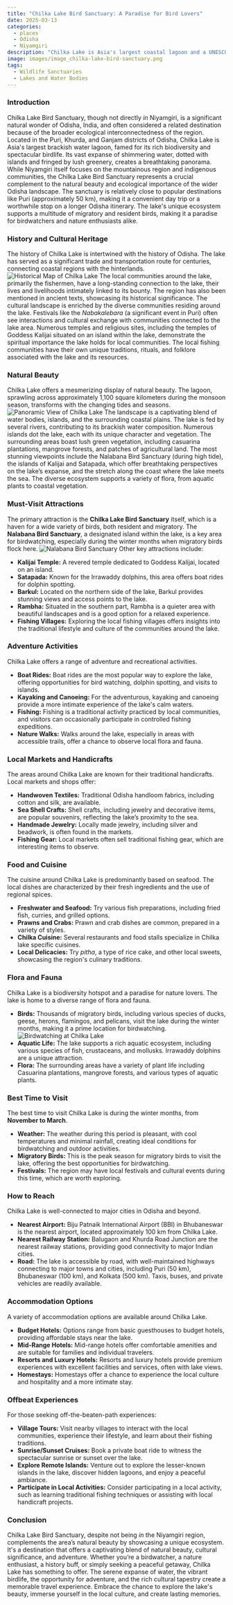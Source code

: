 ```yaml
---
title: "Chilka Lake Bird Sanctuary: A Paradise for Bird Lovers"
date: 2025-03-13
categories:
  - places
  - Odisha
  - Niyamgiri
description: "Chilka Lake is Asia's largest coastal lagoon and a UNESCO World Heritage Site, renowned for its rich biodiversity. It serves as a wintering ground for migratory birds, attracting bird enthusiasts from around the globe. The sanctuary offers boat rides to explore the lake's ecosystem and spot over 160 bird species."
image: images/image_chilka-lake-bird-sanctuary.png
tags: 
  - Wildlife Sanctuaries
  - Lakes and Water Bodies
---
```



### **Introduction**

Chilka Lake Bird Sanctuary, though not directly *in* Niyamgiri, is a significant natural wonder of Odisha, India, and often considered a related destination because of the broader ecological interconnectedness of the region. Located in the Puri, Khurda, and Ganjam districts of Odisha, Chilka Lake is Asia's largest brackish water lagoon, famed for its rich biodiversity and spectacular birdlife. Its vast expanse of shimmering water, dotted with islands and fringed by lush greenery, creates a breathtaking panorama. While Niyamgiri itself focuses on the mountainous region and indigenous communities, the Chilka Lake Bird Sanctuary represents a crucial complement to the natural beauty and ecological importance of the wider Odisha landscape. The sanctuary is relatively close to popular destinations like Puri (approximately 50 km), making it a convenient day trip or a worthwhile stop on a longer Odisha itinerary. The lake's unique ecosystem supports a multitude of migratory and resident birds, making it a paradise for birdwatchers and nature enthusiasts alike.

### **History and Cultural Heritage**

The history of Chilka Lake is intertwined with the history of Odisha. The lake has served as a significant trade and transportation route for centuries, connecting coastal regions with the hinterlands. <img src="placeholder_image_tag_historical_map_chilka_lake.jpg" alt="Historical Map of Chilka Lake"> The local communities around the lake, primarily the fishermen, have a long-standing connection to the lake, their lives and livelihoods intimately linked to its bounty. The region has also been mentioned in ancient texts, showcasing its historical significance. The cultural landscape is enriched by the diverse communities residing around the lake. Festivals like the *Nabakalebara* (a significant event in Puri) often see interactions and cultural exchange with communities connected to the lake area. Numerous temples and religious sites, including the temples of Goddess Kalijai situated on an island within the lake, demonstrate the spiritual importance the lake holds for local communities. The local fishing communities have their own unique traditions, rituals, and folklore associated with the lake and its resources.

### **Natural Beauty**

Chilka Lake offers a mesmerizing display of natural beauty. The lagoon, sprawling across approximately 1,100 square kilometers during the monsoon season, transforms with the changing tides and seasons. <img src="placeholder_image_tag_chilka_lake_panoramic_view.jpg" alt="Panoramic View of Chilka Lake"> The landscape is a captivating blend of water bodies, islands, and the surrounding coastal plains. The lake is fed by several rivers, contributing to its brackish water composition. Numerous islands dot the lake, each with its unique character and vegetation. The surrounding areas boast lush green vegetation, including casuarina plantations, mangrove forests, and patches of agricultural land. The most stunning viewpoints include the Nalabana Bird Sanctuary (during high tide), the islands of Kalijai and Satapada, which offer breathtaking perspectives on the lake’s expanse, and the stretch along the coast where the lake meets the sea. The diverse ecosystem supports a variety of flora, from aquatic plants to coastal vegetation.

### **Must-Visit Attractions**

The primary attraction is the **Chilka Lake Bird Sanctuary** itself, which is a haven for a wide variety of birds, both resident and migratory. The **Nalabana Bird Sanctuary**, a designated island within the lake, is a key area for birdwatching, especially during the winter months when migratory birds flock here. <img src="placeholder_image_tag_nalabana_bird_sanctuary.jpg" alt="Nalabana Bird Sanctuary"> Other key attractions include:

*   **Kalijai Temple:** A revered temple dedicated to Goddess Kalijai, located on an island.
*   **Satapada:** Known for the Irrawaddy dolphins, this area offers boat rides for dolphin spotting.
*   **Barkul:** Located on the northern side of the lake, Barkul provides stunning views and access points to the lake.
*   **Rambha:** Situated in the southern part, Rambha is a quieter area with beautiful landscapes and is a good option for a relaxed experience.
*   **Fishing Villages:** Exploring the local fishing villages offers insights into the traditional lifestyle and culture of the communities around the lake.

### **Adventure Activities**

Chilka Lake offers a range of adventure and recreational activities.

*   **Boat Rides:** Boat rides are the most popular way to explore the lake, offering opportunities for bird watching, dolphin spotting, and visits to islands.
*   **Kayaking and Canoeing:** For the adventurous, kayaking and canoeing provide a more intimate experience of the lake's calm waters.
*   **Fishing:** Fishing is a traditional activity practiced by local communities, and visitors can occasionally participate in controlled fishing expeditions.
*   **Nature Walks:** Walks around the lake, especially in areas with accessible trails, offer a chance to observe local flora and fauna.

### **Local Markets and Handicrafts**

The areas around Chilka Lake are known for their traditional handicrafts. Local markets and shops offer:

*   **Handwoven Textiles:** Traditional Odisha handloom fabrics, including cotton and silk, are available.
*   **Sea Shell Crafts:** Shell crafts, including jewelry and decorative items, are popular souvenirs, reflecting the lake’s proximity to the sea.
*   **Handmade Jewelry:** Locally made jewelry, including silver and beadwork, is often found in the markets.
*   **Fishing Gear:** Local markets often sell traditional fishing gear, which are interesting items to observe.

### **Food and Cuisine**

The cuisine around Chilka Lake is predominantly based on seafood. The local dishes are characterized by their fresh ingredients and the use of regional spices.

*   **Freshwater and Seafood:** Try various fish preparations, including fried fish, curries, and grilled options.
*   **Prawns and Crabs:** Prawn and crab dishes are common, prepared in a variety of styles.
*   **Chilka Cuisine:** Several restaurants and food stalls specialize in Chilka lake specific cuisines.
*   **Local Delicacies:** Try *pitha*, a type of rice cake, and other local sweets, showcasing the region's culinary traditions.

### **Flora and Fauna**

Chilka Lake is a biodiversity hotspot and a paradise for nature lovers. The lake is home to a diverse range of flora and fauna.

*   **Birds:** Thousands of migratory birds, including various species of ducks, geese, herons, flamingos, and pelicans, visit the lake during the winter months, making it a prime location for birdwatching. <img src="placeholder_image_tag_chilka_lake_birdwatching.jpg" alt="Birdwatching at Chilka Lake">
*   **Aquatic Life:** The lake supports a rich aquatic ecosystem, including various species of fish, crustaceans, and mollusks. Irrawaddy dolphins are a unique attraction.
*   **Flora:** The surrounding areas have a variety of plant life including Casuarina plantations, mangrove forests, and various types of aquatic plants.

### **Best Time to Visit**

The best time to visit Chilka Lake is during the winter months, from **November to March**.

*   **Weather:** The weather during this period is pleasant, with cool temperatures and minimal rainfall, creating ideal conditions for birdwatching and outdoor activities.
*   **Migratory Birds:** This is the peak season for migratory birds to visit the lake, offering the best opportunities for birdwatching.
*   **Festivals:** The region may have local festivals and cultural events during this time, which are worth exploring.

### **How to Reach**

Chilka Lake is well-connected to major cities in Odisha and beyond.

*   **Nearest Airport:** Biju Patnaik International Airport (BBI) in Bhubaneswar is the nearest airport, located approximately 100 km from Chilka Lake.
*   **Nearest Railway Station:** Balugaon and Khurda Road Junction are the nearest railway stations, providing good connectivity to major Indian cities.
*   **Road:** The lake is accessible by road, with well-maintained highways connecting to major towns and cities, including Puri (50 km), Bhubaneswar (100 km), and Kolkata (500 km). Taxis, buses, and private vehicles are readily available.

### **Accommodation Options**

A variety of accommodation options are available around Chilka Lake.

*   **Budget Hotels:** Options range from basic guesthouses to budget hotels, providing affordable stays near the lake.
*   **Mid-Range Hotels:** Mid-range hotels offer comfortable amenities and are suitable for families and individual travelers.
*   **Resorts and Luxury Hotels:** Resorts and luxury hotels provide premium experiences with excellent facilities and services, often with lake views.
*   **Homestays:** Homestays offer a chance to experience the local culture and hospitality and a more intimate stay.

### **Offbeat Experiences**

For those seeking off-the-beaten-path experiences:

*   **Village Tours:** Visit nearby villages to interact with the local communities, experience their lifestyle, and learn about their fishing traditions.
*   **Sunrise/Sunset Cruises:** Book a private boat ride to witness the spectacular sunrise or sunset over the lake.
*   **Explore Remote Islands:** Venture out to explore the lesser-known islands in the lake, discover hidden lagoons, and enjoy a peaceful ambiance.
*   **Participate in Local Activities:** Consider participating in a local activity, such as learning traditional fishing techniques or assisting with local handicraft projects.

### **Conclusion**

Chilka Lake Bird Sanctuary, despite not being *in* the Niyamgiri region, complements the area’s natural beauty by showcasing a unique ecosystem. It's a destination that offers a captivating blend of natural beauty, cultural significance, and adventure. Whether you’re a birdwatcher, a nature enthusiast, a history buff, or simply seeking a peaceful getaway, Chilka Lake has something to offer. The serene expanse of water, the vibrant birdlife, the opportunity for adventure, and the rich cultural tapestry create a memorable travel experience. Embrace the chance to explore the lake's beauty, immerse yourself in the local culture, and create lasting memories.


